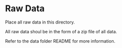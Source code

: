 # Raw Data
Place all raw data in this directory.

All raw data shoul be in the form of a zip file of all data.

Refer to the data folder README for more information.